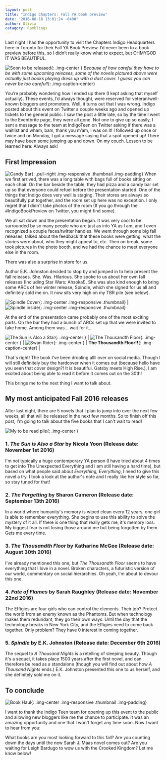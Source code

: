 ```yaml
---
layout: post
title: "Indigo Chapters: Fall YA book preview"
date: "2016-08-18 13:01:24 -0400"
author: Olivia
catagory: Ramblings
---
```

Last night I had the opportunity to visit the Chapters Indigo Headquarters here in Toronto for their Fall YA Book Preview. I’d never been to a book preview before this, so I didn’t really know what to expect, but OHMYGOD IT WAS BEAUTIFUL.

![Soon to be released](\assets\blogimages\fallpreview\mugDisplay.png){: .img-center }
*Because of how careful they have to be with some upcoming releases, some of the novels pictured above were actually just books playing dress up with a dust cover. I guess you can never be too careful!*{: .img-caption-center}

<!--more-->

You’re probably wondering how I ended up there (I kept asking that myself actually). These events, I’d always thought, were reserved for veteran/well-known bloggers and promoters. Well, it turns out that I was wrong. Indigo posted about this event on Twitter a couple weeks ago and opened up tickets to the general public. I saw the post a little late, so by the time I went to the Eventbrite page, they were all gone. Not one to give up so easily, I sent a message to the team at IndigoTeen on Twitter asking if there was a waitlist and wham, bam, thank you m’am, I was on it! I followed up once or twice and on Monday, I got a message saying that a spot opened up! There may have been some jumping up and down. On my couch. Lesson to be learned here: Always ask!

## First Impression

![Candy Bar](\assets\blogimages\fallpreview\candybar.png){: .pull-right .img-responsive .thumbnail .img-padding}
When we first arrived, there was a long table with bags full of books sitting on each chair. On the bar beside the table, they had pizza and a candy bar set up so that everyone could refuel before the presentation started. One of the things that Indigo does very well is staging. Their stores are always so beautifully put together, and the room set up here was no exception. I only regret that I didn't take photos of the room (If you go through the #IndigoBookPreview on Twitter, you might find some).

We all sat down and the presentation began. It was very cool to be surrounded by so many people who are just as into YA as I am, and I even recognized a couple faces/twitter handles. We went through some big fall releases, talked about the feedback that these books were getting, what the stories were about, who they might appeal to, etc. Then on break, some took pictures in the photo booth, and we had the chance to meet everyone else in the room.

There was also a surprise in store for us.

Author E.K. Johnston decided to stop by and jumped in to help present the fall releases. She. Was. Hilarious. She spoke to us about her own fall releases (Including Star Wars: Ahsoka!). She was also kind enough to bring some ARCs of her winter release, Spindle, which she signed for us all and definitely sold me on. It now sits very high on my TBR pile (see below).

![Spindle Cover](\assets\blogimages\fallpreview\spindleclosed.png){: .img-center .img-responsive .thumbnail} | ![Spindle inside](\assets\blogimages\fallpreview\spindleopen.png){: .img-center .img-responsive .thumbnail}

At the end of the presentation came probably one of the most exciting parts. On the bar they had a bunch of ARCs set up that we were invited to take home. Among them was... wait for it...

![The Sun is Also a Star](\assets\blogimages\fallpreview\sunstar.png){: .img-center } | ![The Thousandth Floor](\assets\blogimages\fallpreview\thethousandthfloor.png){: .img-center } | ![Swan Rider](\assets\blogimages\fallpreview\swanrider.png){: .img-center }
 | **The Thousandth Floor!!**{: .img-caption-center} |

That's right! The book I've been drooling allll over on social media. Though I will still definitely buy the hardcover when it comes out (because hello have you seen that cover design?! It is beautiful. Gatsby meets High Rise.), I am excited about being able to read it before it comes out on the 30th!

This brings me to the next thing I want to talk about.

## My most anticipated Fall 2016 releases

After last night, there are 5 novels that I plan to jump into over the next few weeks, all that will be released in the next few months. So to finish off this post, I'm going to talk about the five books that I can't wait to read!

![My to be read pile](\assets\blogimages\fallpreview\onetwothree.gif){: .img-center }

### 1. *The Sun is Also a Star* by **Nicola Yoon** (Release date: November 1st 2016)
I'm not typically a huge contemporary YA person (I have tried about 4 times to get into The Unexpected Everything and I am still having a hard time), but based on what people said about *Everything, Everything*, I need to give this novel a try. I took a look at the author's note and I really like her style so far, so stay tuned for that!

### 2. *The Forgetting* by **Sharon Cameron** (Release date: September 13th 2016)
In a world where humanity's memory is wiped clean every 12 years, one girl is able to remember everything. She begins to use this ability to solve the mystery of it all. If there is one thing that really gets me, it's memory loss. My biggest fear is not losing those around me but being forgotten by them. Gets me every time.

### 3. *The Thousandth Floor* by **Katharine McGee** (Release date: August 30th 2016)
I've already mentioned this one, but *The Thousandth Floor* seems to have everything that I love in a novel. Broken characters, a futuristic version of our world, commentary on social hierarchies. Oh yeah, I'm about to devour this one.

### 4. *Fate of Flames* by **Sarah Raughley** (Release date: November 22nd 2016)
The Effigies are four girls who can control the elements. Their job? Protect the world from an enemy known as the Phantoms. But when technology makes them redundant, they go their own ways. Until the day that the technology breaks in New York City, and the Effigies need to come back together. Only problem? They have 0 interest in coming together.

### 5. *Spindle* by **E.K. Johnston** (Release date: December 6th 2016)
The sequel to *A Thousand Nights* is a retelling of sleeping beauty. Though it's a sequel, it takes place 1500 years after the first novel, and can therefore be read as a standalone (though you will find out about how *A Thousand Nights* ends.) E.K. Johnston presented this one to us herself, and she definitely sold me on it.

## To conclude

![Book Haul](\assets\blogimages\fallpreview\bookhaul2.png){:  .img-center .img-responsive .thumbnail .img-padding}

I want to thank the Indigo Teen team for opening up this event to the public and allowing new bloggers like me the chance to participate. It was an amazing opportunity and one that I won't forget any time soon. Now I want to hear from you:

What books are you most looking forward to this fall? Are you counting down the days until the new Sarah J. Maas novel comes out? Are you waiting for Leigh Bardugo to wow us with the Crooked Kingdom? Let me know below!

